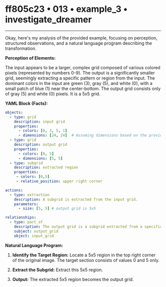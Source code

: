 # ff805c23 • 013 • example_3 • investigate_dreamer

---
Okay, here's my analysis of the provided example, focusing on perception, structured observations, and a natural language program describing the transformation.

**Perception of Elements:**

The input appears to be a larger, complex grid composed of various colored pixels (represented by numbers 0-9). The output is a significantly smaller grid, seemingly extracting a specific pattern or region from the input. The dominant colors in the input are green (3), gray (5), and white (0), with a small patch of blue (1) near the center-bottom. The output grid consists only of gray (5) and white (0) pixels. It is a 5x5 grid.

**YAML Block (Facts):**



```yaml
objects:
  - type: grid
    description: input grid
    properties:
      - colors: [0, 3, 5, 1]
      - dimensions: [24, 24]  # Assuming dimensions based on the provided text input.
  - type: grid
    description: output grid
    properties:
      - colors: [0, 5]
      - dimensions: [5, 5]
  - type: subgrid
    description: extracted region
    properties:
     - colors: [0,5]
     - relative_position: upper right corner

actions:
  - type: extraction
    description: A subgrid is extracted from the input grid.
    parameters:
      - size: [5, 5] # output grid is 5x5

relationships:
  - type: part_of
    description: The output grid is a subgrid extracted from a specific region of the input grid.
    subject: output_grid
    object: input_grid

```



**Natural Language Program:**

1.  **Identify the Target Region:** Locate a 5x5 region in the top right corner of the original image. The target section consists of values 0 and 5 only.

2.  **Extract the Subgrid:** Extract this 5x5 region.

3.  **Output:** The extracted 5x5 region becomes the output grid.

